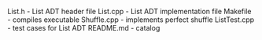 List.h - List ADT header file
List.cpp - List ADT implementation file
Makefile - compiles executable
Shuffle.cpp - implements perfect shuffle
ListTest.cpp - test cases for List ADT
README.md - catalog